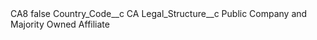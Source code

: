 <?xml version="1.0" encoding="UTF-8"?>
<CustomMetadata xmlns="http://soap.sforce.com/2006/04/metadata" xmlns:xsi="http://www.w3.org/2001/XMLSchema-instance" xmlns:xsd="http://www.w3.org/2001/XMLSchema">
    <label>CA8</label>
    <protected>false</protected>
    <values>
        <field>Country_Code__c</field>
        <value xsi:type="xsd:string">CA</value>
    </values>
    <values>
        <field>Legal_Structure__c</field>
        <value xsi:type="xsd:string">Public Company and Majority Owned Affiliate</value>
    </values>
</CustomMetadata>
